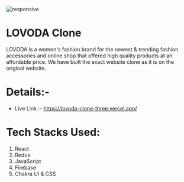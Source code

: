 ![responsive](https://user-images.githubusercontent.com/103682371/199397883-aa2ad457-ef9e-436b-95b0-38a5e9e5204a.jpg)

# LOVODA Clone
LOVODA is a women's fashion brand for the newest & trending fashion accessories and online shop that offered high quality products at an affordable price.
We have built the exact website clone as it is on the original website.

# Details:-

- Live Link :- https://lovoda-clone-three.vercel.app/
 
# Tech Stacks Used:
1. React
2. Redux
3. JavaScript
4. Firebase 
5. Chakra UI & CSS